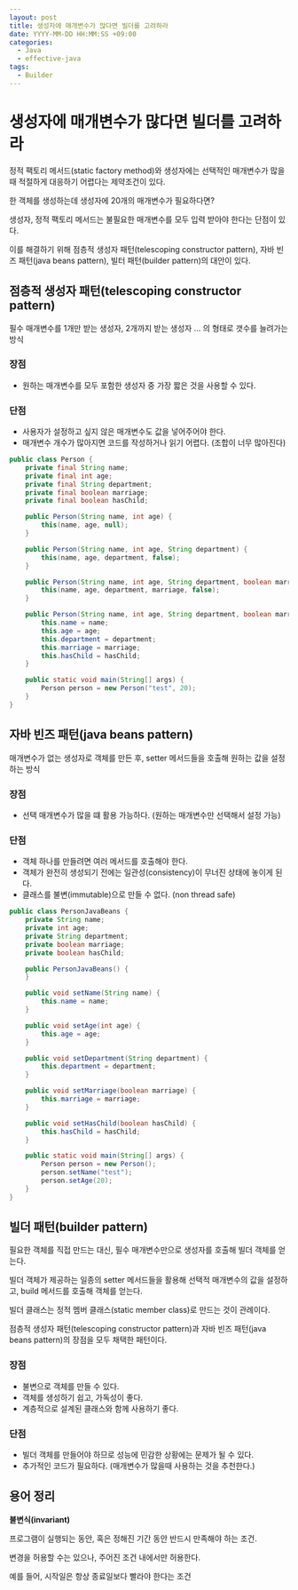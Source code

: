```yaml
---
layout: post
title: 생성자에 매개변수가 많다면 빌더를 고려하라
date: YYYY-MM-DD HH:MM:SS +09:00
categories:
  - Java
  - effective-java
tags:
  - Builder
---
```


# 생성자에 매개변수가 많다면 빌더를 고려하라

정적 팩토리 메서드(static factory method)와 생성자에는 선택적인 매개변수가 많을 때 적절하게 대응하기 어렵다는 제약조건이 있다.

한 객체를 생성하는데 생성자에 20개의 매개변수가 필요하다면?

생성자, 정적 팩토리 메서드는 불필요한 매개변수를 모두 입력 받아야 한다는 단점이 있다.

이를 해결하기 위해 점층적 생성자 패턴(telescoping constructor pattern), 자바 빈즈 패턴(java beans pattern), 빌터 패턴(builder pattern)의 대안이 있다.

## 점층적 생성자 패턴(telescoping constructor pattern)

필수 매개변수를 1개만 받는 생성자, 2개까지 받는 생성자 ... 의 형태로 갯수를 늘려가는 방식

### 장점

- 원하는 매개변수를 모두 포함한 생성자 중 가장 짧은 것을 사용할 수 있다.

### 단점

- 사용자가 설정하고 싶지 않은 매개변수도 값을 넣어주어야 한다.
- 매개변수 개수가 많아지면 코드를 작성하거나 읽기 어렵다. (조합이 너무 많아진다)

```java
public class Person {
    private final String name;
    private final int age;
    private final String department;
    private final boolean marriage;
    private final boolean hasChild;

    public Person(String name, int age) {
        this(name, age, null);
    }

    public Person(String name, int age, String department) {
        this(name, age, department, false);
    }

    public Person(String name, int age, String department, boolean marriage) {
        this(name, age, department, marriage, false);
    }

    public Person(String name, int age, String department, boolean marriage, boolean hasChild) {
        this.name = name;
        this.age = age;
        this.department = department;
        this.marriage = marriage;
        this.hasChild = hasChild;
    }

	public static void main(String[] args) {
		Person person = new Person("test", 20);
	}
}
```

## 자바 빈즈 패턴(java beans pattern)

매개변수가 없는 생성자로 객체를 만든 후, setter 메서드들을 호출해 원하는 값을 설정하는 방식

### 장점

- 선택 매개변수가 많을 떄 활용 가능하다. (원하는 매개변수만 선택해서 설정 가능)

### 단점

- 객체 하나를 만들려면 여러 메서드를 호출해야 한다.
- 객체가 완전히 생성되기 전에는 일관성(consistency)이 무너진 상태에 놓이게 된다.
- 클래스를 불변(immutable)으로 만들 수 없다. (non thread safe)

```java
public class PersonJavaBeans {
    private String name;
    private int age;
    private String department;
    private boolean marriage;
    private boolean hasChild;

    public PersonJavaBeans() {
    }

    public void setName(String name) {
        this.name = name;
    }

    public void setAge(int age) {
        this.age = age;
    }

    public void setDepartment(String department) {
        this.department = department;
    }

    public void setMarriage(boolean marriage) {
        this.marriage = marriage;
    }

    public void setHasChild(boolean hasChild) {
        this.hasChild = hasChild;
    }

	public static void main(String[] args) {
        Person person = new Person();
        person.setName("test");
        person.setAge(20);
    }
}

```

## 빌더 패턴(builder pattern)

필요한 객체를 직접 만드는 대신, 필수 매개변수만으로 생성자를 호출해 빌더 객체를 얻는다.

빌더 객체가 제공하는 일종의 setter 메서드들을 활용해 선택적 매개변수의 값을 설정하고, build 메서드를 호출해 객체를 얻는다.

빌더 클래스는 정적 멤버 클래스(static member class)로 만드는 것이 관례이다.

점층적 생성자 패턴(telescoping constructor pattern)과 자바 빈즈 패턴(java beans pattern)의 장점을 모두 채택한 패턴이다.

### 장점

- 불변으로 객체를 만들 수 있다.
- 객체를 생성하기 쉽고, 가독성이 좋다.
- 계층적으로 설계된 클래스와 함께 사용하기 좋다.

### 단점

- 빌더 객체를 만들어야 하므로 성능에 민감한 상황에는 문제가 될 수 있다.
- 추가적인 코드가 필요하다. (매개변수가 많을때 사용하는 것을 추천한다.)

## 용어 정리

**불변식(invariant)**

프로그램이 실행되는 동안, 혹은 정해진 기간 동안 반드시 만족해야 하는 조건.

변경을 허용할 수는 있으나, 주어진 조건 내에서만 허용한다.

예를 들어, 시작일은 항상 종료일보다 빨라야 한다는 조건
